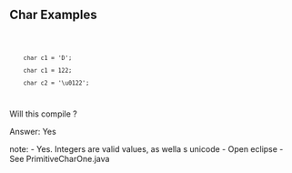 ##  Char Examples

<code>

        char c1 = 'D';

        char c1 = 122;

        char c2 = '\u0122';
</code>

<p class="fragment roll-in">Will this compile ? </p>
<p class="fragment roll-in">Answer: Yes </p>



note:
    - Yes. Integers are valid values, as wella s unicode
    - Open eclipse
    - See PrimitiveCharOne.java
